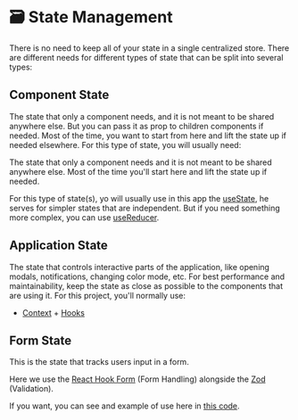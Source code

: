 # 🗃️ State Management

There is no need to keep all of your state in a single centralized store. There are different needs for different types of state that can be split into several types:

## Component State

The state that only a component needs, and it is not meant to be shared anywhere else. But you can pass it as prop to children components if needed. Most of the time, you want to start from here and lift the state up if needed elsewhere. For this type of state, you will usually need:

The state that only a component needs and it is not meant to be shared anywhere else. Most of the time you'll start here and lift the state up if needed.

For this type of state(s), yo will usually use in this app the [useState](https://react.dev/reference/react/useState), he serves for simpler states that are independent. But if you need something more complex, you can use [useReducer](https://react.dev/reference/react/useReducer).

## Application State

The state that controls interactive parts of the application, like opening modals, notifications, changing color mode, etc. For best performance and maintainability, keep the state as close as possible to the components that are using it. For this project, you'll normally use:

- [Context](https://react.dev/learn/passing-data-deeply-with-context) + [Hooks](https://react.dev/reference/react-dom/hooks)

## Form State

This is the state that tracks users input in a form.

Here we use the [React Hook Form](https://react-hook-form.com/) (Form Handling) alongside the [Zod](https://zod.dev/) (Validation).

If you want, you can see and example of use here in [this code](/src/features/colors-converter/components/colors-form.tsx).
